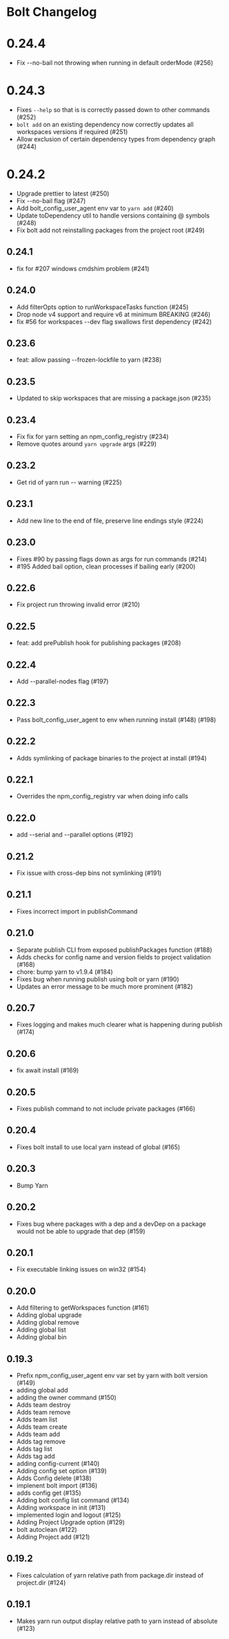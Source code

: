 # Bolt Changelog

# 0.24.4
* Fix --no-bail not throwing when running in default orderMode (#256)

# 0.24.3
* Fixes `--help` so that is is correctly passed down to other commands (#252)
* `bolt add` on an existing dependency now correctly updates all workspaces versions if required (#251)
* Allow exclusion of certain dependency types from dependency graph (#244)

# 0.24.2

* Upgrade prettier to latest (#250)
* Fix --no-bail flag (#247)
* Add bolt_config_user_agent env var to `yarn add` (#240)
* Update toDependency util to handle versions containing @ symbols (#248)
* Fix bolt add not reinstalling packages from the project root (#249)

## 0.24.1

* fix for #207 windows cmdshim problem (#241)

## 0.24.0

* Add filterOpts option to runWorkspaceTasks function (#245)
* Drop node v4 support and require v6 at minimum BREAKING (#246)
* fix #56 for workspaces --dev flag swallows first dependency (#242)

## 0.23.6

* feat: allow passing --frozen-lockfile to yarn (#238)

## 0.23.5

* Updated to skip workspaces that are missing a package.json (#235)

## 0.23.4

* Fix fix for yarn setting an npm_config_registry (#234)
* Remove quotes around `yarn upgrade` args (#229)

## 0.23.2

* Get rid of yarn run -- warning (#225)

## 0.23.1

* Add new line to the end of file, preserve line endings style (#224)

## 0.23.0

* Fixes #90 by passing flags down as args for run commands (#214)
* #195 Added bail option, clean processes if bailing early (#200)

## 0.22.6

* Fix project run throwing invalid error (#210)

## 0.22.5

* feat: add prePublish hook for publishing packages (#208)

## 0.22.4

* Add --parallel-nodes flag (#197)

## 0.22.3

* Pass bolt_config_user_agent to env when running install (#148) (#198)

## 0.22.2

* Adds symlinking of package binaries to the project at install (#194)

## 0.22.1

* Overrides the npm_config_registry var when doing info calls

## 0.22.0

* add --serial and --parallel options (#192)

## 0.21.2

* Fix issue with cross-dep bins not symlinking (#191)

## 0.21.1

* Fixes incorrect import in publishCommand

## 0.21.0

* Separate publish CLI from exposed publishPackages function (#188)
* Adds checks for config name and version fields to project validation (#168)
* chore: bump yarn to v1.9.4 (#184)
* Fixes bug when running publish using bolt or yarn (#190)
* Updates an error message to be much more prominent (#182)

## 0.20.7

* Fixes logging and makes much clearer what is happening during publish (#174)

## 0.20.6

* fix await install (#169)

## 0.20.5

* Fixes publish command to not include private packages (#166)

## 0.20.4

* Fixes bolt install to use local yarn instead of global (#165)

## 0.20.3

* Bump Yarn

## 0.20.2

* Fixes bug where packages with a dep and a devDep on a package would not be able to upgrade that dep (#159)

## 0.20.1

* Fix executable linking issues on win32 (#154)

## 0.20.0

* Add filtering to getWorkspaces function (#161)
* Adding global upgrade
* Adding global remove
* Adding global list
* Adding global bin

## 0.19.3

* Prefix npm_config_user_agent env var set by yarn with bolt version (#149)
* adding global add
* adding the owner command (#150)
* Adds team destroy
* Adds team remove
* Adds team list
* Adds team create
* Adds team add
* Adds tag remove
* Adds tag list
* Adds tag add
* adding config-current (#140)
* Adding config set option (#139)
* Adds Config delete (#138)
* implenent bolt import (#136)
* adds config get (#135)
* Adding bolt config list command (#134)
* Adding workspace in init (#131)
* implemented login and logout (#125)
* Adding Project Upgrade option (#129)
* bolt autoclean (#122)
* Adding Project add <dependency> (#121)

## 0.19.2

* Fixes calculation of yarn relative path from package.dir instead of project.dir (#124)

## 0.19.1

* Makes yarn run output display relative path to yarn instead of absolute (#123)

